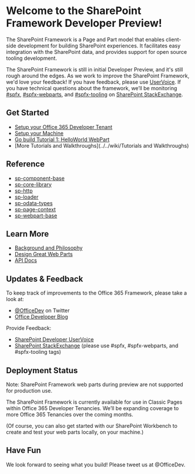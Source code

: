 # Welcome to the SharePoint Framework Developer Preview!

The SharePoint Framework is a Page and Part model that enables client-side development for building SharePoint experiences. It facilitates easy integration with the SharePoint data, and provides support for open source tooling development.

The SharePoint Framework is still in initial Developer Preview, and it's still rough around the edges.  As we work to improve the SharePoint Framework, we'd love your feedback!  If you have feedback, please use [UserVoice](https://sharepoint.uservoice.com/forums/329220-sharepoint-dev-platform).  If you have technical questions about the framework, we’ll be monitoring [#spfx](http://sharepoint.stackexchange.com/tags/spfx/), [#spfx-webparts](http://sharepoint.stackexchange.com/tags/spfx-webparts/), and [#spfx-tooling](http://sharepoint.stackexchange.com/tags/spfx-tooling/) on [SharePoint StackExchange](http://sharepoint.stackexchange.com/).  

## Get Started

* [Setup your Office 365 Developer Tenant](../../wiki/Setup-SharePoint-Tenant)
* [Setup your Machine](../../wiki/Setup-your-machine)
* [Go build Tutorial 1: HelloWorld WebPart](../../wiki/HelloWorld-WebPart)
* [More Tutorials and Walkthroughs](../../wiki/Tutorials and Walkthroughs)

## Reference
* [sp-component-base](reference/spdx/sp-component-base-module.md)
* [sp-core-library](reference/spdx/sp-core-library-module.md)
* [sp-http](reference/spdx/sp-http-module.md)
* [sp-loader](reference/spdx/sp-loader-module.md)
* [sp-odata-types](reference/spdx/sp-odata-types-module.md)
* [sp-page-context](reference/spdx/sp-page-context-module.md)
* [sp-webpart-base](reference/spdx/sp-webpart-base-module.md)



## Learn More

* [Background and Philosophy](../../wiki/Why-SPFx)
* [Design Great Web Parts](../../wiki/Design-Great-Webparts)
* [API Docs](https://sharepoint.github.io/)

## Updates & Feedback

To keep track of improvements to the Office 365 Framework, please take a look at:
* [@OfficeDev](https://twitter.com/officedev) on Twitter
* [Office Developer Blog](http://dev.office.com/blogs)

Provide Feedback:

* [SharePoint Developer UserVoice](https://sharepoint.uservoice.com/forums/329220-sharepoint-dev-platform)
* [SharePoint StackExchange](http://sharepoint.stackexchange.com/) (please use #spfx, #spfx-webparts, and #spfx-tooling tags)

## Deployment Status

Note: SharePoint Framework web parts during preview are not supported for production use.

The SharePoint Framework is currently available for use in Classic Pages within Office 365 Developer Tenancies.  We’ll be expanding coverage to more Office 365 Tenancies over the coming months.

(Of course, you can also get started with our SharePoint Workbench to create and test your web parts locally, on your machine.)

## Have Fun

We look forward to seeing what you build!  Please tweet us at @OfficeDev.
